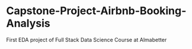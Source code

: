 # Capstone-Project-Airbnb-Booking-Analysis
First EDA project of Full Stack Data Science Course at Almabetter
